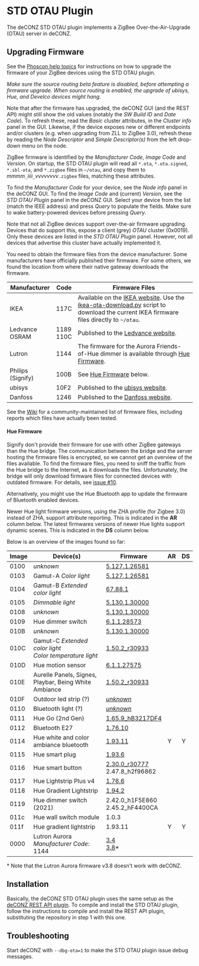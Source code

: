 # STD OTAU Plugin
The deCONZ STD OTAU plugin implements a ZigBee Over-the-Air-Upgrade (OTAU) server in deCONZ.

## Upgrading Firmware
See the [Phoscon help topics](https://phoscon.de/en/support#ota-update-osram-devices) for instructions on how to upgrade the firmware of your ZigBee devices using the STD OTAU plugin.

_Make sure the source routing beta feature is disabled, before attempting a firmware upgrade.
When source routing is enabled, the upgrade of ubisys, Hue, and Develco devices might hang._

Note that after the firmware has upgraded, the deCONZ GUI (and the REST API) might still show the old values (notably the _SW Build ID_ and _Date Code_).
To refresh these, read the _Basic_ cluster attributes, in the _Cluster info_ panel in the GUI.
Likewise, if the device exposes new or different endpoints and/or clusters (e.g. when upgrading from ZLL to ZigBee 3.0), refresh these by reading the _Node Descriptor_ and _Simple Descriptor(s)_ from the left drop-down menu on the node.

ZigBee firmware is identified by the _Manufacturer Code_, _Image Code_ and _Version_.
On startup, the STD OTAU plugin will read all `*.ota`, `*.ota.signed`, `*.sbl-ota`, and `*.zigbee` files in `~/otau`, and copy them to _mmmm_`_`_iiii_`_`_vvvvvvvv_`.zigbee` files, matching these attributes.

To find the _Manufacturer Code_ for your device, see the _Node info_ panel in the deCONZ GUI.  To find the _Image Code_ and (current) _Version_, see the _STD OTAU Plugin_ panel in the deCONZ GUI.
Select your device from the list (match the IEEE address) and press _Query_ to populate the fields.
Make sure to wake battery-powered devices before pressing _Query_.

Note that not all ZigBee devices support over-the-air firmware upgrading.
Devices that do support this, expose a client (grey) _OTAU_ cluster (0x0019).
Only these devices are listed in the _STD OTAU Plugin_ panel.
However, not all devices that advertise this cluster have actually implemented it.

You need to obtain the firmware files from the device manufacturer.
Some manufacturers have officially published their firmware.
For some others, we found the location from where their native gateway downloads the firmware.

Manufacturer | Code | Firmware Files
-- | -- | --
IKEA | 117C | Available on the [IKEA website](http://fw.ota.homesmart.ikea.net/feed/version_info.json).  Use the [ikea-ota-download.py](https://github.com/dresden-elektronik/deconz-rest-plugin/blob/master/ikea-ota-download.py) script to download the current IKEA firmware files directly to `~/otau`.
Ledvance<br>OSRAM | 1189<br>110C | Published to the [Ledvance website](https://update.ledvance.com/firmware-overview?submit=all).
Lutron | 1144 | The firmware for the Aurora Friends-of-Hue dimmer is available through [Hue Firmware](#hue-firmware).
Philips (Signify) | 100B | See [Hue Firmware](#hue-firmware) below.
ubisys | 10F2 | Published to the [ubisys website](http://www.ubisys.de/en/support/firmware/).
Danfoss | 1246 | Published to the [Danfoss website](https://www.danfoss.com/en/products/dhs/smart-heating/smart-heating/danfoss-ally/danfoss-ally-support/).

See the [Wiki](https://github.com/dresden-elektronik/deconz-rest-plugin/wiki/OTA-Image-Types---Firmware-versions) for a community-maintained list of firmware files, including reports which files have actually been tested.

#### Hue Firmware

Signify don't provide their firmware for use with other ZigBee gateways than the Hue bridge.
The communication between the bridge and the server hosting the firmware files is encrypted, so we cannot get an overview of the files available.
To find the firmware files, you need to sniff the traffic from the Hue bridge to the Internet, as it downloads the files.
Unfortunately, the bridge will only download firmware files for connected devices with outdated firmware.
For details, see [issue #10](https://github.com/dresden-elektronik/deconz-ota-plugin/issues/10).

Alternatively, you might use the Hue Bluetooth app to update the firmware of Bluetooth enabled devices.

Newer Hue light firmware versions, using the ZHA profile (for Zigbee 3.0) instead of ZHA, support attribute reporting.
This is indicated in the **AR** column below.
The latest firmwares versions of newer Hue lights support dynamic scenes.
This is indicated in the **DS** column below.

Below is an overview of the images found so far:

Image | Device(s) | Firmware | AR | DS
-- | -- | -- | -- | --
0100 | _unknown_ | [5.127.1.26581](http://fds.dc1.philips.com/firmware/ZGB_100B_0100/1107322837/TI_0100_5.127.1.26581_0012.sbl-ota)
0103 | Gamut-A _Color light_ | [5.127.1.26581](http://fds.dc1.philips.com/firmware/ZGB_100B_0103/1107322837/LivCol_0103_5.127.1.26581_0012.sbl-ota)
0104 | Gamut-B _Extended color light_ | [67.88.1](http://fds.dc1.philips.com:80/firmware/ZGB_100B_0104/1124096001/Atmel_0104_ConnectedLamp-Target_0012_88.1.sbl-ota)
0105 | _Dimmable light_ | [5.130.1.30000](http://fds.dc1.philips.com/firmware/ZGB_100B_0105/1107326256/WhiteLamp-Atmel-Target_0105_5.130.1.30000_0012.sbl-ota)
0108 | _unknown_ | [5.130.1.30000](http://fds.dc1.philips.com/firmware/ZGB_100B_0108/1107326256/LivingColors-Target_0108_5.130.1.30000_0012.sbl-ota)
0109 | Hue dimmer switch | [6.1.1.28573](http://fds.dc1.philips.com/firmware/ZGB_100B_0109/1107324829/Switch-ATmega_6.1.1.28573_0012.sbl-ota)
010B | _unknown_ | [5.130.1.30000](http://fds.dc1.philips.com/firmware/ZGB_100B_010C/16783874/100B-010C-01001A02-ConfLight-Lamps_0012.zigbee)
010C | Gamut-C _Extended color light_<br>_Color temperature light_ | [1.50.2_r30933](http://fds.dc1.philips.com/firmware/ZGB_100B_010C/16783874/100B-010C-01001A02-ConfLight-Lamps_0012.zigbee)
010D | Hue motion sensor | [6.1.1.27575](http://fds.dc1.philips.com/firmware/ZGB_100B_010D/1107323831/Sensor-ATmega_6.1.1.27575_0012.sbl-ota)
010E | Aurelle Panels, Signes, Playbar, Being White Ambiance | [1.50.2_r30933](http://fds.dc1.philips.com/firmware/ZGB_100B_010E/16783620/100B-010E-01001904-ConfLight-ModuLum_0012.zigbee)
010F | Outdoor led strip (?) | [_unknown_](http://fds.dc1.philips.com/firmware/ZGB_100B_010F/16779778/100B-010F-01000A02-ConfLight-LedStrips_0012.zigbee)
0110 | Bluetooth light (?) | [_unknown_](http://fds.dc1.philips.com/firmware/ZGB_100B_0110/16782848/100B-0110-01001600-ConfLight-Lamps-EFR32MG13.zigbee)
0111 | Hue Go (2nd Gen) | [1.65.9_hB3217DF4](http://fds.dc1.philips.com/firmware/ZGB_100B_0111/16782848/100B-0111-01001600-ConfLight-ModuLum-EFR32MG13.zigbee)
0112 | Bluetooth E27 | [1.76.10](http://fds.dc1.philips.com/firmware/ZGB_100B_0112/16784128/100B-0112-01001B00-ConfLightBLE-Lamps-EFR32MG13.zigbee)
0114 | Hue white and color ambiance bluetooth | [1.93.11](http://fds.dc1.philips.com:80/firmware/ZGB_100B_0114/16784402/100B-0114-01001C12-ConfLightBLE-Lamps-EFR32MG21.zigbee)| Y | Y
0115 | Hue smart plug | [1.93.6](http://fds.dc1.philips.com/firmware/ZGB_100B_0115/16781056/100B-0115-01000F00-SmartPlug-EFR32MG13.zigbee)
0116 | Hue smart button | [2.30.0_r30777](http://fds.dc1.philips.com/firmware/ZGB_100B_0116/33562112/100B-0116-02001E00-Switch-EFR32MG13.zigbee)<br>2.47.8_h2f96862
0117 | Hue Lightstrip Plus v4 | [1.76.6](http://fds.dc1.philips.com/firmware/ZGB_100B_0117/16780288/100B-0117-01000C00-ConfLightBLE-ModuLum-EFR32MG21.zigbee)
0118 | Hue Gradient Lightstrip | [1.94.2](http://fds.dc1.philips.com/firmware/ZGB_100B_0118/16781312/100B-0118-01001000-PixelLum-EFR32MG21.zigbee)
0119 | Hue dimmer switch (2021) | 2.42.0_h1F5E860<br>2.45.2_hF4400CA
011c | Hue wall switch module | 1.0.3
011f | Hue gradient lightstrip | 1.93.11 | Y | Y
0000 | Lutron Aurora<br>_Manufacturer Code_: 1144 | [3.4](http://fds.dc1.philips.com/firmware/ZGB_1144_0000/3040/Superman_v3_04_Release_3040.ota)<br>[3.8](http://fds.dc1.philips.com/firmware/ZGB_1144_0000/3080/Superman_v3_08_ProdKey_3080.ota)*

\* Note that the Lutron Aurora firmware v3.8 doesn't work with deCONZ.

## Installation

Basically, the deCONZ STD OTAU plugin uses the same setup as the [deCONZ REST API plugin](https://github.com/dresden-elektronik/deconz-rest-plugin).
To compile and install the STD OTAU plugin, follow the instructions to compile and install the REST API plugin, substituting the repository in step 1 with this one.

## Troubleshooting
Start deCONZ with `--dbg-ota=1` to make the STD OTAU plugin issue debug messages.
